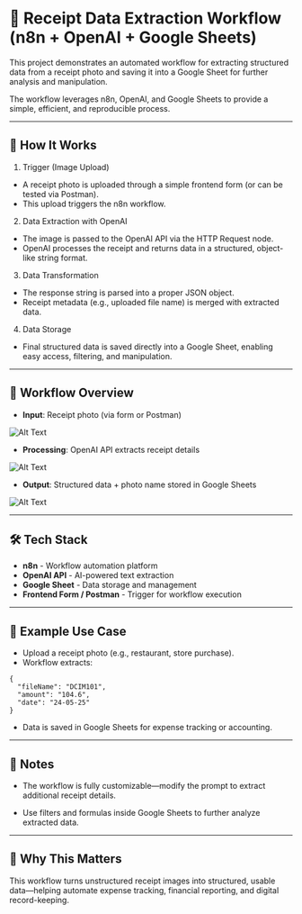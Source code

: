 
# 🧾 Receipt Data Extraction Workflow (n8n + OpenAI + Google Sheets)

This project demonstrates an automated workflow for extracting structured data from a receipt photo and saving it into a Google Sheet for further analysis and manipulation.

The workflow leverages n8n, OpenAI, and Google Sheets to provide a simple, efficient, and reproducible process.

---

## 🚀 How It Works

1. Trigger (Image Upload)
- A receipt photo is uploaded through a simple frontend form (or can be tested via Postman).
- This upload triggers the n8n workflow.
2. Data Extraction with OpenAI
- The image is passed to the OpenAI API via the HTTP Request node.
- OpenAI processes the receipt and returns data in a structured, object-like string format.
3. Data Transformation
- The response string is parsed into a proper JSON object.
- Receipt metadata (e.g., uploaded file name) is merged with extracted data.
4. Data Storage
- Final structured data is saved directly into a Google Sheet, enabling easy access, filtering, and manipulation.

---

## 🔄 Workflow Overview

- **Input**: Receipt photo (via form or Postman)
  
![Alt Text](https://media2.giphy.com/media/v1.Y2lkPTc5MGI3NjExamtuczk3bHp2cTg0cGIzN3U1bHBrMGdyNXBlMHU0b3cyYmh4d3psMCZlcD12MV9pbnRlcm5hbF9naWZfYnlfaWQmY3Q9Zw/5ZESByWV9MMz7nvpUC/giphy.gif)

- **Processing**: OpenAI API extracts receipt details

![Alt Text](https://media2.giphy.com/media/v1.Y2lkPTc5MGI3NjExeW43Z3h1MHI0djN5bXdxbGo2MTRmcXB6cnppbGwzZzRueGE4MXBnMCZlcD12MV9pbnRlcm5hbF9naWZfYnlfaWQmY3Q9Zw/iVg4h9gkt2Xu9AsygT/giphy.gif)

- **Output**: Structured data + photo name stored in Google Sheets

![Alt Text](https://media4.giphy.com/media/v1.Y2lkPTc5MGI3NjExMDdrOTY3NnUxeW9kaHY4ZWI3eHI3ZWp4OXpnc2J4N3RnMjF0M21zaiZlcD12MV9pbnRlcm5hbF9naWZfYnlfaWQmY3Q9Zw/3ZAGD0kxybd1zvj3tD/giphy.gif)



---

## 🛠️ Tech Stack

- **n8n** - Workflow automation platform
- **OpenAI API** - AI-powered text extraction
- **Google Sheet** - Data storage and management
- **Frontend Form / Postman** - Trigger for workflow execution

---

## 📸 Example Use Case

- Upload a receipt photo (e.g., restaurant, store purchase).
- Workflow extracts:

```
{
  "fileName": "DCIM101",
  "amount": "104.6",
  "date": "24-05-25"
}
```

- Data is saved in Google Sheets for expense tracking or accounting.

---

## 📖 Notes

- The workflow is fully customizable—modify the prompt to extract additional receipt details.

- Use filters and formulas inside Google Sheets to further analyze extracted data.

--- 

## 🌟 Why This Matters

This workflow turns unstructured receipt images into structured, usable data—helping automate expense tracking, financial reporting, and digital record-keeping.
